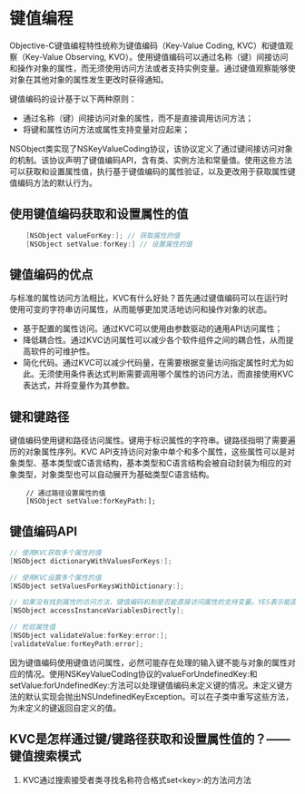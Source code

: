 # 键值编程

Objective-C键值编程特性统称为键值编码（Key-Value Coding, KVC）和键值观察（Key-Value Observing, KVO）。使用键值编码可以通过名称（键）间接访问和操作对象的属性，而无须使用访问方法或者支持实例变量。通过键值观察能够使对象在其他对象的属性发生更改时获得通知。

键值编码的设计基于以下两种原则：

* 通过名称（键）间接访问对象的属性，而不是直接调用访问方法；
* 将键和属性访问方法或属性支持变量对应起来；

NSObject类实现了NSKeyValueCoding协议，该协议定义了通过键间接访问对象的机制。该协议声明了键值编码API，含有类、实例方法和常量值。使用这些方法可以获取和设置属性值，执行基于键值编码的属性验证，以及更改用于获取属性键值编码方法的默认行为。

## 使用键值编码获取和设置属性的值

```objective-c
    [NSObject valueForKey:]; // 获取属性的值
    [NSObject setValue:forKey:] // 设置属性的值
```

## 键值编码的优点

与标准的属性访问方法相比，KVC有什么好处？首先通过键值编码可以在运行时使用可变的字符串访问属性，从而能够更加灵活地访问和操作对象的状态。

* 基于配置的属性访问。通过KVC可以使用由参数驱动的通用API访问属性；
* 降低耦合性。通过KVC访问属性可以减少各个软件组件之间的耦合性，从而提高软件的可维护性。
* 简化代码。通过KVC可以减少代码量，在需要根据变量访问指定属性时尤为如此。无须使用条件表达式判断需要调用哪个属性的访问方法，而直接使用KVC表达式，并将变量作为其参数。

## 键和键路径

键值编码使用键和路径访问属性。键用于标识属性的字符串。键路径指明了需要遍历的对象属性序列。KVC API支持访问对象中单个和多个属性，这些属性可以是对象类型、基本类型或C语言结构，基本类型和C语言结构会被自动封装为相应的对象类型，对象类型也可以自动展开为基础类型C语言结构。

```
    // 通过路径设置属性的值
    [NSObject setValue:forKeyPath:];
```

## 键值编码API

```objective-c
// 使用KVC获取多个属性的值
[NSObject dictionaryWithValuesForKeys:];

// 使用KVC设置多个属性的值
[NSObject setValuesForKeysWithDictionary:];

// 如果没有找到属性的访问方法，键值编码机制是否能直接访问属性的支持变量。YES表示能直接访问实例变量，NO表示不能。NSObject类默认实现会返回YES，通常应该重写这个类，以便控制这种行为。
[NSObject accessInstanceVariablesDirectly];

// 检验属性值
[NSObject validateValue:forKey:error:];
[validateValue:forKeyPath:error];

```

因为键值编码使用键值访问属性，必然可能存在处理的输入键不能与对象的属性对应的情况。使用NSKeyValueCoding协议的valueForUndefinedKey:和setValue:forUndefinedKey:方法可以处理键值编码未定义键的情况。未定义键方法的默认实现会抛出NSUndefinedKeyException。可以在子类中重写这些方法，为未定义的键返回自定义的值。

## KVC是怎样通过键/键路径获取和设置属性值的？—— 键值搜索模式

1. KVC通过搜索接受者类寻找名称符合格式set&lt;key&gt;:的方法问方法



